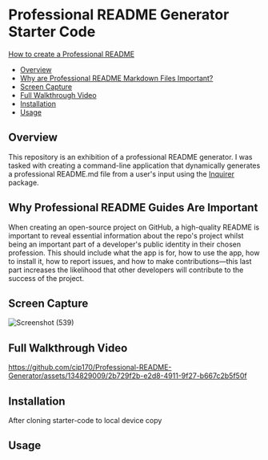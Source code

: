 # Professional README Generator Starter Code

[How to create a Professional README](https://coding-boot-camp.github.io/full-stack/github/professional-readme-guide)

* [Overview](#Overview)
* [Why are Professional README Markdown Files Important?](#Why-Professional-README-Guides-Are-Important)
* [Screen Capture](#Screen-Capture)
* [Full Walkthrough Video](#Full-Walkthrough-Video)
* [Installation](#Installation)
* [Usage](#Usage)

## Overview

This repository is an exhibition of a professional README generator. I was tasked with creating a command-line application that dynamically generates a professional README.md file from a user's input using the [Inquirer](https://www.npmjs.com/package/inquirer/v/8.2.4) package.

## Why Professional README Guides Are Important

When creating an open-source project on GitHub, a high-quality README is important to reveal essential information about the repo's project whilst being an important part of a developer's public identity in their chosen profession. This should include what the app is for, how to use the app, how to install it, how to report issues, and how to make contributions—this last part increases the likelihood that other developers will contribute to the success of the project.

## Screen Capture

![Screenshot (539)](https://github.com/cip170/Professional-README-Generator/assets/134829009/4725373e-3aee-4a53-bc87-44dc687176d9)

## Full Walkthrough Video

https://github.com/cip170/Professional-README-Generator/assets/134829009/2b729f2b-e2d8-4911-9f27-b667c2b5f50f


## Installation
After cloning starter-code to local device copy 

## Usage



